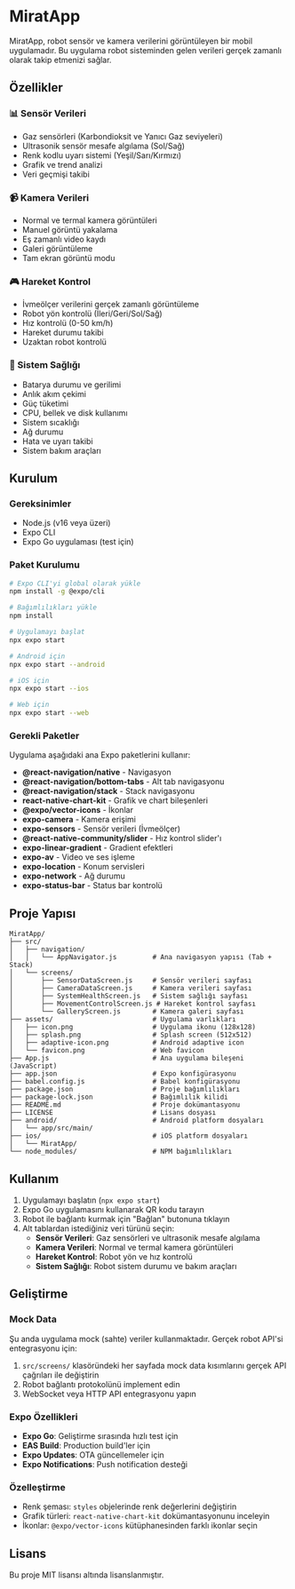 # MiratApp

MiratApp, robot sensör ve kamera verilerini görüntüleyen bir mobil uygulamadır. Bu uygulama robot sisteminden gelen verileri gerçek zamanlı olarak takip etmenizi sağlar.

## Özellikler

### 📊 Sensör Verileri
- Gaz sensörleri (Karbondioksit ve Yanıcı Gaz seviyeleri)
- Ultrasonik sensör mesafe algılama (Sol/Sağ)
- Renk kodlu uyarı sistemi (Yeşil/Sarı/Kırmızı)
- Grafik ve trend analizi
- Veri geçmişi takibi

### 📹 Kamera Verileri
- Normal ve termal kamera görüntüleri
- Manuel görüntü yakalama
- Eş zamanlı video kaydı
- Galeri görüntüleme
- Tam ekran görüntü modu

### 🎮 Hareket Kontrol
- İvmeölçer verilerini gerçek zamanlı görüntüleme
- Robot yön kontrolü (İleri/Geri/Sol/Sağ)
- Hız kontrolü (0-50 km/h)
- Hareket durumu takibi
- Uzaktan robot kontrolü

### 🔧 Sistem Sağlığı
- Batarya durumu ve gerilimi
- Anlık akım çekimi
- Güç tüketimi
- CPU, bellek ve disk kullanımı
- Sistem sıcaklığı
- Ağ durumu
- Hata ve uyarı takibi
- Sistem bakım araçları

## Kurulum

### Gereksinimler
- Node.js (v16 veya üzeri)
- Expo CLI
- Expo Go uygulaması (test için)

### Paket Kurulumu

```bash
# Expo CLI'yi global olarak yükle
npm install -g @expo/cli

# Bağımlılıkları yükle
npm install

# Uygulamayı başlat
npx expo start

# Android için
npx expo start --android

# iOS için
npx expo start --ios

# Web için
npx expo start --web
```

### Gerekli Paketler

Uygulama aşağıdaki ana Expo paketlerini kullanır:

- **@react-navigation/native** - Navigasyon
- **@react-navigation/bottom-tabs** - Alt tab navigasyonu
- **@react-navigation/stack** - Stack navigasyonu
- **react-native-chart-kit** - Grafik ve chart bileşenleri
- **@expo/vector-icons** - İkonlar
- **expo-camera** - Kamera erişimi
- **expo-sensors** - Sensör verileri (İvmeölçer)
- **@react-native-community/slider** - Hız kontrol slider'ı
- **expo-linear-gradient** - Gradient efektleri
- **expo-av** - Video ve ses işleme
- **expo-location** - Konum servisleri
- **expo-network** - Ağ durumu
- **expo-status-bar** - Status bar kontrolü

## Proje Yapısı

```
MiratApp/
├── src/
│   ├── navigation/
│   │   └── AppNavigator.js         # Ana navigasyon yapısı (Tab + Stack)
│   └── screens/
│       ├── SensorDataScreen.js     # Sensör verileri sayfası
│       ├── CameraDataScreen.js     # Kamera verileri sayfası
│       ├── SystemHealthScreen.js   # Sistem sağlığı sayfası
│       ├── MovementControlScreen.js # Hareket kontrol sayfası
│       └── GalleryScreen.js        # Kamera galeri sayfası
├── assets/                         # Uygulama varlıkları
│   ├── icon.png                    # Uygulama ikonu (128x128)
│   ├── splash.png                  # Splash screen (512x512)
│   ├── adaptive-icon.png           # Android adaptive icon
│   └── favicon.png                 # Web favicon
├── App.js                          # Ana uygulama bileşeni (JavaScript)
├── app.json                        # Expo konfigürasyonu
├── babel.config.js                 # Babel konfigürasyonu
├── package.json                    # Proje bağımlılıkları
├── package-lock.json               # Bağımlılık kilidi
├── README.md                       # Proje dokümantasyonu
├── LICENSE                         # Lisans dosyası
├── android/                        # Android platform dosyaları
│   └── app/src/main/
├── ios/                            # iOS platform dosyaları
│   └── MiratApp/
└── node_modules/                   # NPM bağımlılıkları
```

## Kullanım

1. Uygulamayı başlatın (`npx expo start`)
2. Expo Go uygulamasını kullanarak QR kodu tarayın
3. Robot ile bağlantı kurmak için "Bağlan" butonuna tıklayın
4. Alt tablardan istediğiniz veri türünü seçin:
   - **Sensör Verileri**: Gaz sensörleri ve ultrasonik mesafe algılama
   - **Kamera Verileri**: Normal ve termal kamera görüntüleri
   - **Hareket Kontrol**: Robot yön ve hız kontrolü
   - **Sistem Sağlığı**: Robot sistem durumu ve bakım araçları

## Geliştirme

### Mock Data
Şu anda uygulama mock (sahte) veriler kullanmaktadır. Gerçek robot API'si entegrasyonu için:

1. `src/screens/` klasöründeki her sayfada mock data kısımlarını gerçek API çağrıları ile değiştirin
2. Robot bağlantı protokolünü implement edin
3. WebSocket veya HTTP API entegrasyonu yapın

### Expo Özellikleri
- **Expo Go**: Geliştirme sırasında hızlı test için
- **EAS Build**: Production build'ler için
- **Expo Updates**: OTA güncellemeler için
- **Expo Notifications**: Push notification desteği

### Özelleştirme
- Renk şeması: `styles` objelerinde renk değerlerini değiştirin
- Grafik türleri: `react-native-chart-kit` dokümantasyonunu inceleyin
- İkonlar: `@expo/vector-icons` kütüphanesinden farklı ikonlar seçin

## Lisans

Bu proje MIT lisansı altında lisanslanmıştır.